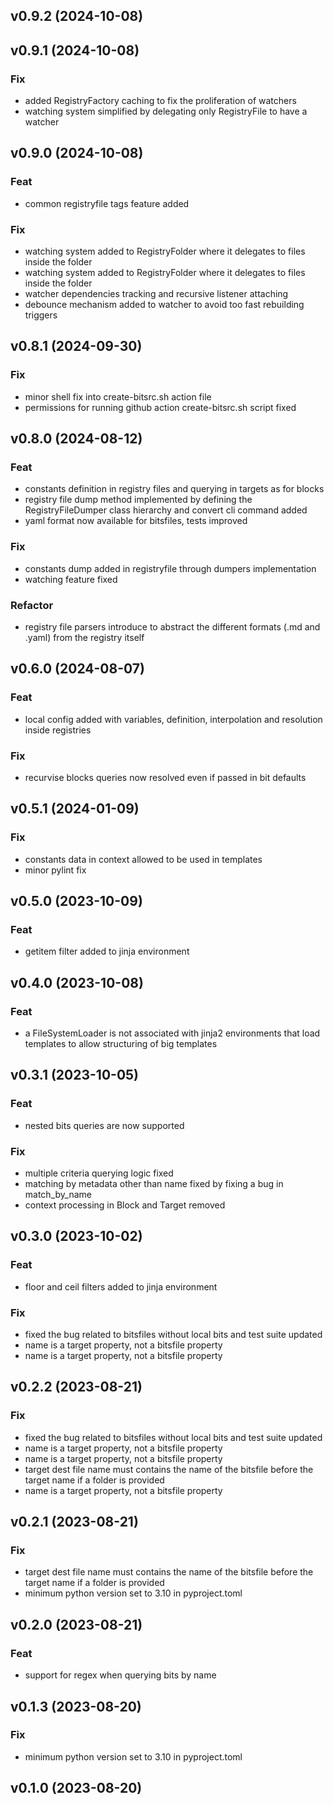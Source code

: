 ## v0.9.2 (2024-10-08)

## v0.9.1 (2024-10-08)

### Fix

- added RegistryFactory caching to fix the proliferation of watchers
- watching system simplified by delegating only RegistryFile to have a watcher

## v0.9.0 (2024-10-08)

### Feat

- common registryfile tags feature added

### Fix

- watching system added to RegistryFolder where it delegates to files inside the folder
- watching system added to RegistryFolder where it delegates to files inside the folder
- watcher dependencies tracking and recursive listener attaching
- debounce mechanism added to watcher to avoid too fast rebuilding triggers

## v0.8.1 (2024-09-30)

### Fix

- minor shell fix into create-bitsrc.sh action file
- permissions for running github action create-bitsrc.sh script fixed

## v0.8.0 (2024-08-12)

### Feat

- constants definition in registry files and querying in targets as for blocks
- registry file dump method implemented by defining the RegistryFileDumper class hierarchy and convert cli command added
- yaml format now available for bitsfiles, tests improved

### Fix

- constants dump added in registryfile through dumpers implementation
- watching feature fixed

### Refactor

- registry file parsers introduce to abstract the different formats (.md and .yaml) from the registry itself

## v0.6.0 (2024-08-07)

### Feat

- local config added with variables, definition, interpolation and resolution inside registries

### Fix

- recurvise blocks queries now resolved even if passed in bit defaults

## v0.5.1 (2024-01-09)

### Fix

- constants data in context allowed to be used in templates
- minor pylint fix

## v0.5.0 (2023-10-09)

### Feat

- getitem filter added to jinja environment

## v0.4.0 (2023-10-08)

### Feat

- a FileSystemLoader is not associated with jinja2 environments that load templates to allow structuring of big templates

## v0.3.1 (2023-10-05)

### Feat

- nested bits queries are now supported

### Fix

- multiple criteria querying logic fixed
- matching by metadata other than name fixed by fixing a bug in match_by_name
- context processing in Block and Target removed

## v0.3.0 (2023-10-02)

### Feat

- floor and ceil filters added to jinja environment

### Fix

- fixed the bug related to bitsfiles without local bits and test suite updated
- name is a target property, not a bitsfile property
- name is a target property, not a bitsfile property

## v0.2.2 (2023-08-21)

### Fix

- fixed the bug related to bitsfiles without local bits and test suite updated
- name is a target property, not a bitsfile property
- name is a target property, not a bitsfile property
- target dest file name must contains the name of the bitsfile before the target name if a folder is provided
- name is a target property, not a bitsfile property

## v0.2.1 (2023-08-21)

### Fix

- target dest file name must contains the name of the bitsfile before the target name if a folder is provided
- minimum python version set to 3.10 in pyproject.toml

## v0.2.0 (2023-08-21)

### Feat

- support for regex when querying bits by name

## v0.1.3 (2023-08-20)

### Fix

- minimum python version set to 3.10 in pyproject.toml

## v0.1.0 (2023-08-20)

